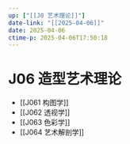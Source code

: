 ```yaml
---
up: ["[[J0 艺术理论]]"]
date-link: "[[2025-04-06]]"
date: 2025-04-06
ctime-p: 2025-04-06T17:50:18
---
```


# J06 造型艺术理论

- [[J061 构图学]]
- [[J062 透视学]]
- [[J063 色彩学]]
- [[J064 艺术解剖学]]
